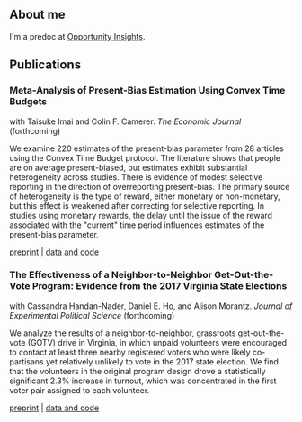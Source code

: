 ## About me

I'm a predoc at [Opportunity Insights](https://opportunityinsights.org/).

## Publications

### Meta-Analysis of Present-Bias Estimation Using Convex Time Budgets
with Taisuke Imai and Colin F. Camerer. _The Economic Journal_ (forthcoming)

We examine 220 estimates of the present-bias parameter from 28 articles using the Convex Time Budget protocol. The literature shows that people are on average present-biased, but estimates exhibit substantial heterogeneity across studies. There is evidence of modest selective reporting in the direction of overreporting present-bias. The primary source of heterogeneity is the type of reward, either monetary or non-monetary, but this effect is weakened after correcting for selective reporting. In studies using monetary rewards, the delay until the issue of the reward associated with the "current" time period influences estimates of the present-bias parameter.

[preprint](https://osf.io/preprints/metaarxiv/mjvt5/) | [data and code](https://osf.io/wg87v/)

### The Effectiveness of a Neighbor-to-Neighbor Get-Out-the-Vote Program: Evidence from the 2017 Virginia State Elections
with Cassandra Handan-Nader, Daniel E. Ho, and Alison Morantz. _Journal of Experimental Political Science_ (forthcoming)

We analyze the results of a neighbor-to-neighbor, grassroots get-out-the-vote (GOTV) drive in Virginia, in which unpaid volunteers were encouraged to contact at least three nearby registered voters who were likely co-partisans yet relatively unlikely to vote in the 2017 state election. We find that the volunteers in the original program design drove a statistically significant 2.3% increase in turnout, which was concentrated in the first voter pair assigned to each volunteer.

[preprint](https://dho.stanford.edu/wp-content/uploads/The_Effectiveness_of_a_Neighbor_to_Neighbor_Get_Out_the_Vote_Program___Evidence_from_the_2017_Virginia_State_Elections.pdf) | [data and code](https://dataverse.harvard.edu/dataset.xhtml?persistentId=doi:10.7910/DVN/QPRZD4&widget=dataverse@harvard)
